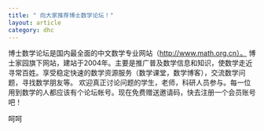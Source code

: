 ```yaml
---
title: " 向大家推荐博士数学论坛！"
layout: article
category: dhc
---
```


 博士数学论坛是国内最全面的中文数学专业网站（http://www.math.org.cn）。
博士家园旗下网站，建站于2004年。主要是推广普及数学信息和知识，使数学走近寻常百姓。享受稳定快速的数学资源服务（数学课堂，数学博客），交流数学问题，寻找数学朋友等。 欢迎真正讨论问题的学生，老师，科研人员参与。每一位用到数学的人都应该有个论坛帐号。现在免费赠送邀请码，快去注册一个会员账号吧！

呵呵
